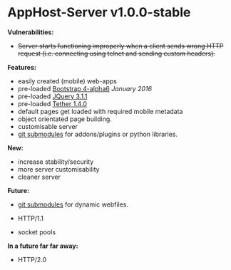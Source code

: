 # AppHost-Server v1.0.0-stable


**Vulnerabilities:**
* ~~Server starts functioning improperly when a client sends wrong HTTP request (i.e. connecting using telnet and sending custom headers).~~

**Features:**
* easily created (mobile) web-apps
* pre-loaded [Bootstrap 4-alpha6](https://v4-alpha.getbootstrap.com/) *January 2016*
* pre-loaded [JQuery 3.1.1](https://jquery.com/download/)
* pre-loaded [Tether 1.4.0](https://github.com/HubSpot/tether)
* default pages get loaded with required mobile metadata
* object orientated page building.
* customisable server
* [git submodules](https://git-scm.com/book/nl/v1/Git-tools-Submodules) for addons/plugins or python libraries.

**New:**
* increase stability/security
* more server customisability
* cleaner server


**Future:**
* [git submodules](https://git-scm.com/book/nl/v1/Git-tools-Submodules) for dynamic webfiles.
* HTTP/1.1

* socket pools


**In a future far far away:**
* HTTP/2.0
